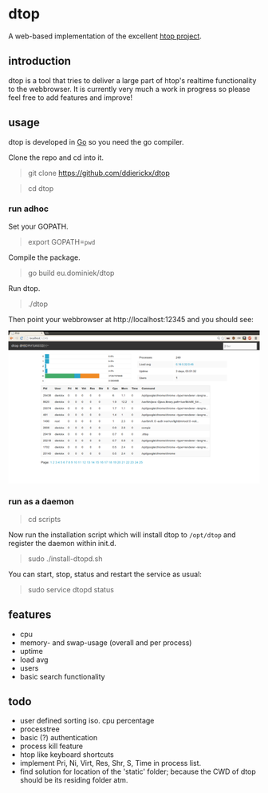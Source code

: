 # dtop #

A web-based implementation of the excellent [htop project](http://htop.sourceforge.net).

## introduction ##

dtop is a tool that tries to deliver a large part of htop's realtime functionality to the webbrowser. It is currently very much a work in progress so please feel free to add features and improve!

## usage ##

dtop is developed in [Go](http://golang.org) so you need the go compiler.

Clone the repo and cd into it.

> git clone https://github.com/ddierickx/dtop

> cd dtop

### run adhoc

Set your GOPATH.

> export GOPATH=`pwd`

Compile the package.

> go build eu.dominiek/dtop

Run dtop.

> ./dtop

Then point your webbrowser at http://localhost:12345 and you should see:

![Image](/screenshot.png?raw=true)

### run as a daemon

> cd scripts

Now run the installation script which will install dtop to `/opt/dtop` and register the daemon within init.d.

> sudo ./install-dtopd.sh

You can start, stop, status and restart the service as usual:

> sudo service dtopd status

## features ##

*	cpu
*	memory- and swap-usage (overall and per process)
*	uptime
*	load avg
*	users
*	basic search functionality

## todo ##

*	user defined sorting iso. cpu percentage
*	processtree
*	basic (?) authentication
*	process kill feature
*	htop like keyboard shortcuts
*	implement Pri, Ni, Virt, Res, Shr, S, Time in process list.
*	find solution for location of the 'static' folder; because the CWD of dtop should be its residing folder atm.
